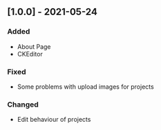 ## [1.0.0] - 2021-05-24
### Added
- About Page
- CKEditor

### Fixed
- Some problems with upload images for projects

### Changed
- Edit behaviour of projects

[3.3.0]: https://github.com/mastercad/byte-artist/releases/tag/v1.0.0